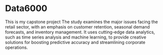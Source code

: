 # Data6000
This is my capstone project
The study examines the major issues facing the retail sector, with an emphasis on customer retention, seasonal demand forecasts, and inventory management. It uses cutting-edge data analytics, such as time series analysis and machine learning, to provide creative solutions for boosting predictive accuracy and streamlining corporate operations.

